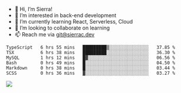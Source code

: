 - 👋 Hi, I’m Sierra!
- 👀 I’m interested in back-end development
- 🌱 I’m currently learning React, Serverless, Cloud
- 💞️ I’m looking to collaborate on learning
- 📫 Reach me via git@sierrac.dev

<!--START_SECTION:waka-->

```text
TypeScript   6 hrs 55 mins   █████████▒░░░░░░░░░░░░░░░   37.85 %
TSX          6 hrs 38 mins   █████████░░░░░░░░░░░░░░░░   36.30 %
MySQL        1 hrs 12 mins   █▓░░░░░░░░░░░░░░░░░░░░░░░   06.56 %
Bash         0 hrs 49 mins   █░░░░░░░░░░░░░░░░░░░░░░░░   04.50 %
Markdown     0 hrs 38 mins   █░░░░░░░░░░░░░░░░░░░░░░░░   03.44 %
SCSS         0 hrs 36 mins   ▓░░░░░░░░░░░░░░░░░░░░░░░░   03.27 %
```

<!--END_SECTION:waka-->


![](https://hit.yhype.me/github/profile?user_id=7351311)
